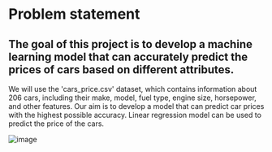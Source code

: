<h1> Problem statement </h1>
<h2>The goal of this project is to develop a machine learning model that can accurately predict the prices of cars based on different attributes. </h2>
We will use the 'cars_price.csv' dataset, which contains information about 206 cars, including their make, model, fuel type, engine size, horsepower, and other features. 
Our aim is to develop a model that can predict car prices with the highest possible accuracy. Linear regression model can be used to predict the price of the cars.

![image](https://user-images.githubusercontent.com/118561495/225840748-0cb58473-e681-4334-b5a3-a8a71ec2b661.png)
